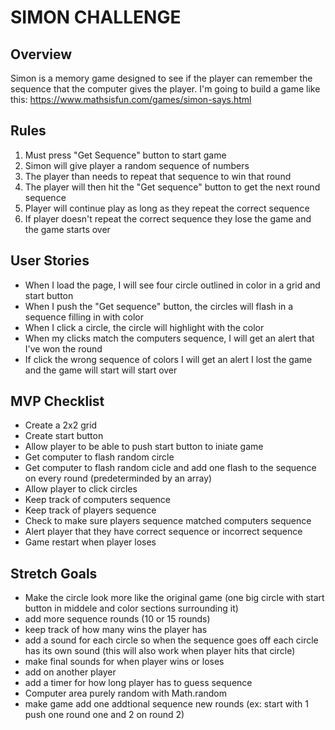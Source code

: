 # SIMON CHALLENGE

## Overview
Simon is a memory game designed to see if the player can remember the sequence that the computer gives the player.
I'm going to build a game like this: https://www.mathsisfun.com/games/simon-says.html

## Rules
1. Must press "Get Sequence" button to start game
1. Simon will give player a random sequence of numbers
1. The player than needs to repeat that sequence to win that round
1. The player will then hit the "Get sequence" button to get the next round sequence 
1. Player will continue play as long as they repeat the correct sequence
1. If player doesn't repeat the correct sequence they lose the game and the game starts over

## User Stories
 - When I load the page, I will see four circle outlined in color in a grid and start button
 - When I push the "Get sequence" button, the circles will flash in a sequence filling in with color
 - When I click a circle, the circle will highlight with the color
 - When my clicks match the computers sequence, I will get an alert that I've won the round
 - If click the wrong sequence of colors I will get an alert I lost the game and the game will start will start over


## MVP Checklist
- Create a 2x2 grid
- Create start button
- Allow player to be able to push start button to iniate game
- Get computer to flash random circle
- Get computer to flash random cicle and add one flash to the sequence on every round (predeterminded by an array)
- Allow player to click circles
- Keep track of computers sequence
- Keep track of players sequence
- Check to make sure players sequence matched computers sequence
- Alert player that they have correct sequence or incorrect sequence
- Game restart when player loses

## Stretch Goals
- Make the circle look more like the original game (one big circle with start button in middele and color sections surrounding it)
- add more sequence rounds (10 or 15 rounds)
- keep track of how many wins the player has
- add a sound for each circle so when the sequence goes off each circle has its own sound (this will also work when player hits that circle)
- make final sounds for when player wins or loses
- add on another player
- add a timer for how long player has to guess sequence
- Computer area purely random with Math.random
- make game add one addtional sequence new rounds (ex: start with 1 push one round one and 2 on round 2) 




